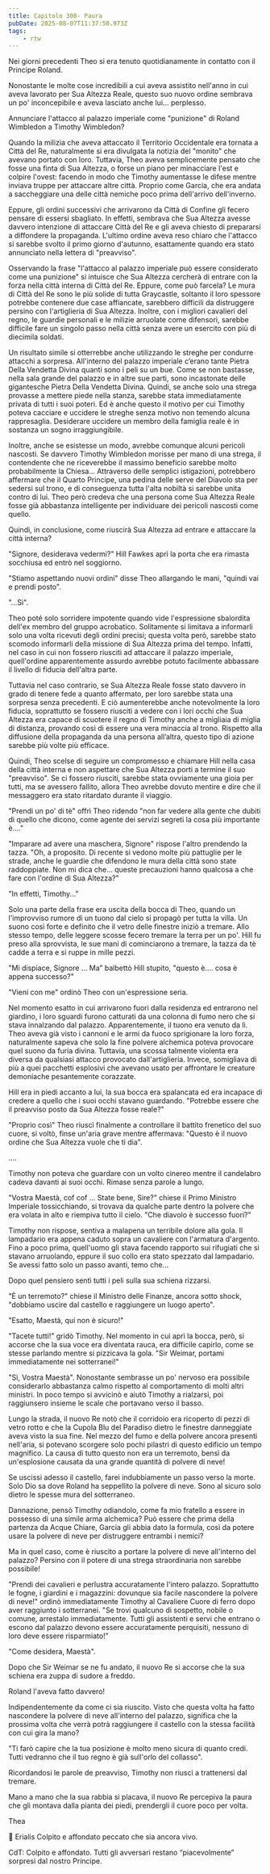 ```yaml
---
title: Capitolo 308- Paura
pubDate: 2025-08-07T11:37:50.973Z
tags:
    - rtw
---
```











Nei giorni precedenti Theo si era tenuto quotidianamente in contatto con il Principe Roland.


Nonostante le molte cose incredibili a cui aveva assistito nell'anno in cui aveva lavorato per Sua Altezza Reale, questo suo nuovo ordine sembrava un po' inconcepibile e aveva lasciato anche lui... perplesso.


Annunciare l'attacco al palazzo imperiale come "punizione" di Roland Wimbledon a Timothy Wimbledon?


Quando la milizia che aveva attaccato il Territorio Occidentale era tornata a Città del Re, naturalmente si era divulgata la notizia del "monito" che avevano portato con loro. Tuttavia, Theo aveva semplicemente pensato che fosse una finta di Sua Altezza, o forse un piano per minacciare l'est e colpire l'ovest: facendo in modo che Timothy aumentasse le difese mentre inviava truppe per attaccare altre città. Proprio come Garcia, che era andata a saccheggiare una delle città nemiche poco prima dell'arrivo dell'inverno.


Eppure, gli ordini successivi che arrivarono da Città di Confine gli fecero pensare di essersi sbagliato. In effetti, sembrava che Sua Altezza avesse davvero intenzione di attaccare Città del Re e gli aveva chiesto di prepararsi a diffondere la propaganda. L'ultimo ordine aveva reso chiaro che l'attacco si sarebbe svolto il primo giorno d'autunno, esattamente quando era stato annunciato nella lettera di "preavviso".


Osservando la frase "l'attacco al palazzo imperiale può essere considerato come una punizione" si intuisce che Sua Altezza cercherà di entrare con la forza nella città interna di Città del Re. Eppure, come può farcela? Le mura di Città del Re sono le più solide di tutta Graycastle, soltanto il loro spessore potrebbe contenere due case affiancate, sarebbero difficili da distruggere persino con l'artiglieria di Sua Altezza. Inoltre, con i migliori cavalieri del regno, le guardie personali e le milizie arruolate come difensori, sarebbe difficile fare un singolo passo nella città senza avere un esercito con più di diecimila soldati.


Un risultato simile si otterrebbe anche utilizzando le streghe per condurre attacchi a sorpresa. All'interno del palazzo imperiale c’erano tante Pietra Della Vendetta Divina quanti sono i peli su un bue. Come se non bastasse, nella sala grande del palazzo e in altre sue parti, sono incastonate delle gigantesche Pietra Della Vendetta Divina. Quindi, se anche solo una strega provasse a mettere piede nella stanza, sarebbe stata immediatamente privata di tutti i suoi poteri. Ed è anche questo il motivo per cui Timothy poteva cacciare e uccidere le streghe senza motivo non temendo alcuna rappresaglia. Desiderare uccidere un membro della famiglia reale è in sostanza un sogno irraggiungibile.


Inoltre, anche se esistesse un modo, avrebbe comunque alcuni pericoli nascosti. Se davvero Timothy Wimbledon morisse per mano di una strega, il contendente che ne riceverebbe il massimo beneficio sarebbe molto probabilmente la Chiesa... Attraverso delle semplici istigazioni, potrebbero affermare che il Quarto Principe, una pedina delle serve del Diavolo sta per sedersi sul trono, e di conseguenza tutta l'alta nobiltà si sarebbe unita contro di lui. Theo però credeva che una persona come Sua Altezza Reale fosse già abbastanza intelligente per individuare dei pericoli nascosti come quello.


Quindi, in conclusione, come riuscirà Sua Altezza ad entrare e attaccare la città interna?


"Signore, desiderava vedermi?" Hill Fawkes aprì la porta che era rimasta socchiusa ed entrò nel soggiorno.


"Stiamo aspettando nuovi ordini" disse Theo allargando le mani, "quindi vai e prendi posto".


"…Sì".


Theo poté solo sorridere impotente quando vide l'espressione sbalordita dell'ex membro del gruppo acrobatico. Solitamente si limitava a informarli solo una volta ricevuti degli ordini precisi; questa volta però, sarebbe stato scomodo informarli della missione di Sua Altezza prima del tempo. Infatti, nel caso in cui non fossero riusciti ad attaccare il palazzo imperiale, quell'ordine apparentemente assurdo avrebbe potuto facilmente abbassare il livello di fiducia dell'altra parte.


Tuttavia nel caso contrario, se Sua Altezza Reale fosse stato davvero in grado di tenere fede a quanto affermato, per loro sarebbe stata una sorpresa senza precedenti. E ciò aumenterebbe anche notevolmente la loro fiducia, soprattutto se fossero riusciti a vedere con i lori occhi che Sua Altezza era capace di scuotere il regno di Timothy anche a migliaia di miglia di distanza, provando così di essere una vera minaccia al trono. Rispetto alla diffusione della propaganda da una persona all’altra, questo tipo di azione sarebbe più volte più efficace.


Quindi, Theo scelse di seguire un compromesso e chiamare Hill nella casa della città interna e non aspettare che Sua Altezza porti a termine il suo "preavviso". Se ci fossero riusciti, sarebbe stata ovviamente una gioia per tutti, ma se avessero fallito, allora Theo avrebbe dovuto mentire e dire che il messaggero era stato ritardato durante il viaggio.


"Prendi un po' di tè" offrì Theo ridendo "non far vedere alla gente che dubiti di quello che dicono, come agente dei servizi segreti la cosa più importante è.…"


"Imparare ad avere una maschera, Signore" rispose l'altro prendendo la tazza. "Oh, a proposito. Di recente si vedono molte più pattuglie per le strade, anche le guardie che difendono le mura della città sono state raddoppiate. Non mi dica che... queste precauzioni hanno qualcosa a che fare con l'ordine di Sua Altezza?"


"In effetti, Timothy..."


Solo una parte della frase era uscita della bocca di Theo, quando un l'improvviso rumore di un tuono dal cielo si propagò per tutta la villa. Un suono così forte e definito che il vetro delle finestre iniziò a tremare. Allo stesso tempo, delle leggere scosse fecero tremare la terra per un po'.  Hill fu preso alla sprovvista, le sue mani di cominciarono a tremare, la tazza da tè cadde a terra e si ruppe in mille pezzi.


"Mi dispiace, Signore ... Ma” balbettò Hill stupito, "questo è.… cosa è appena successo?"


"Vieni con me" ordinò Theo con un'espressione seria.


Nel momento esatto in cui arrivarono fuori dalla residenza ed entrarono nel giardino, i loro sguardi furono catturati da una colonna di fumo nero che si stava innalzando dal palazzo. Apparentemente, il tuono era venuto da lì. Theo aveva già visto i cannoni e le armi da fuoco sprigionare la loro forza, naturalmente sapeva che solo la fine polvere alchemica poteva provocare quel suono da furia divina. Tuttavia, una scossa talmente violenta era diversa da qualsiasi attacco provocato dall'artiglieria. Invece, somigliava di più a quei pacchetti esplosivi che avevano usato per affrontare le creature demoniache pesantemente corazzate.


Hill era in piedi accanto a lui, la sua bocca era spalancata ed era incapace di credere a quello che i suoi occhi stavano guardando. "Potrebbe essere che il preavviso posto da Sua Altezza fosse reale?"


"Proprio così" Theo riuscì finalmente a controllare il battito frenetico del suo cuore, si voltò, finse un'aria grave mentre affermava: "Questo è il nuovo ordine che Sua Altezza vuole che ti dia".


....


Timothy non poteva che guardare con un volto cinereo mentre il candelabro cadeva davanti ai suoi occhi. Rimase senza parole a lungo.


"Vostra Maestà, cof cof ... State bene, Sire?" chiese il Primo Ministro Imperiale tossicchiando, si trovava da qualche parte dentro la polvere che era volata in alto e riempiva tutto il cielo. "Che diavolo è successo fuori?"


Timothy non rispose, sentiva a malapena un terribile dolore alla gola. Il lampadario era appena caduto sopra un cavaliere con l'armatura d'argento. Fino a poco prima, quell'uomo gli stava facendo rapporto sui rifugiati che si stavano arruolando, eppure il suo collo era stato spezzato dal lampadario. Se avessi fatto solo un passo avanti, temo che...


Dopo quel pensiero sentì tutti i peli sulla sua schiena rizzarsi.


"È un terremoto?" chiese il Ministro delle Finanze, ancora sotto shock, "dobbiamo uscire dal castello e raggiungere un luogo aperto".


"Esatto, Maestà, qui non è sicuro!"


"Tacete tutti!" gridò Timothy. Nel momento in cui aprì la bocca, però, si accorse che la sua voce era diventata rauca, era difficile capirlo, come se stesse parlando mentre si pizzicava la gola. "Sir Weimar, portami immediatamente nei sotterranei!"


"Sì, Vostra Maestà". Nonostante sembrasse un po' nervoso era possibile considerarlo abbastanza calmo rispetto al comportamento di molti altri ministri. In poco tempo si avvicinò e aiutò Timothy a rialzarsi, poi raggiunsero insieme le scale che portavano verso il basso.


Lungo la strada, il nuovo Re notò che il corridoio era ricoperto di pezzi di vetro rotto e che la Cupola Blu del Paradiso dietro le finestre danneggiate aveva visto la sua fine. Nel mezzo del fumo e della polvere ancora presenti nell'aria, si potevano scorgere solo pochi pilastri di questo edificio un tempo magnifico. La causa di tutto questo non era un terremoto, bensì da un'esplosione causata da una grande quantità di polvere di neve!


Se uscissi adesso il castello, farei indubbiamente un passo verso la morte. Solo Dio sa dove Roland ha seppellito la polvere di neve. Sono al sicuro solo dietro le spesse mura del sotterraneo.


Dannazione, pensò Timothy odiandolo, come fa mio fratello a essere in possesso di una simile arma alchemica? Può essere che prima della partenza da Acque Chiare, Garcia gli abbia dato la formula, così da potere usare la polvere di neve per distruggere entrambi i nemici?


Ma in quel caso, come è riuscito a portare la polvere di neve all'interno del palazzo? Persino con il potere di una strega straordinaria non sarebbe possibile!


"Prendi dei cavalieri e perlustra accuratamente l'intero palazzo. Soprattutto le fogne, i giardini e i magazzini: dovunque sia facile nascondere la polvere di neve!" ordinò immediatamente Timothy al Cavaliere Cuore di ferro dopo aver raggiunto i sotterranei. "Se trovi qualcuno di sospetto, nobile o comune, arrestalo immediatamente. Tutti gli assistenti e servi che entrano o escono dal palazzo devono essere accuratamente perquisiti, nessuno di loro deve essere risparmiato!"


"Come desidera, Maestà".


Dopo che Sir Weimar se ne fu andato, il nuovo Re si accorse che la sua schiena era zuppa di sudore a freddo.


Roland l'aveva fatto davvero!


Indipendentemente da come ci sia riuscito. Visto che questa volta ha fatto nascondere la polvere di neve all'interno del palazzo, significa che la prossima volta che verrà potrà raggiungere il castello con la stessa facilità con cui gira la mano?


"Ti farò capire che la tua posizione è molto meno sicura di quanto credi. Tutti vedranno che il tuo regno è già sull'orlo del collasso".


Ricordandosi le parole de preavviso, Timothy non riuscì a trattenersi dal tremare.


Mano a mano che la sua rabbia si placava, il nuovo Re percepiva la paura che gli montava dalla pianta dei piedi, prendergli il cuore poco per volta.


Thea 










💬 Erialis Colpito e affondato peccato che sia ancora vivo. 


CdT: Colpito e affondato. Tutti gli avversari restano “piacevolmente” sorpresi dal nostro Principe.
                                


                                



